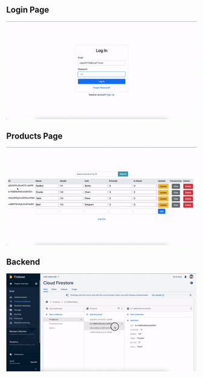 ## Login Page
![LoginDemo](loginDemo.gif)

## Products Page
![tableDemo](tableDemo.gif)

## Backend
![backendDemo](backendDemo.gif)


